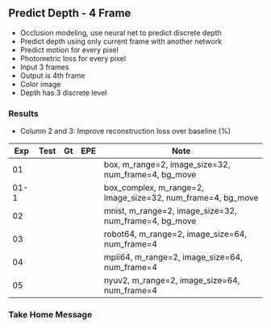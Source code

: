 ## Predict Depth - 4 Frame 

- Occlusion modeling, use neural net to predict discrete depth 
- Predict depth using only current frame with another network
- Predict motion for every pixel
- Photometric loss for every pixel
- Input 3 frames
- Output is 4th frame
- Color image
- Depth has 3 discrete level

### Results

- Column 2 and 3: Improve reconstruction loss over baseline (%) 

| Exp  | Test | Gt   | EPE  | Note |
| ---- | ---- | ---- | ---- | ---- | 
| 01 |  |  |  | box, m_range=2, image_size=32, num_frame=4, bg_move |
| 01-1 |  |  |  | box_complex, m_range=2, image_size=32, num_frame=4, bg_move |
| 02 |  |  |  | mnist, m_range=2, image_size=32, num_frame=4, bg_move |
| 03 |  |  |  | robot64, m_range=2, image_size=64, num_frame=4 |
| 04 |  |  |  | mpii64, m_range=2, image_size=64, num_frame=4 |
| 05 |  |  |  | nyuv2, m_range=2, image_size=64, num_frame=4 |

### Take Home Message

